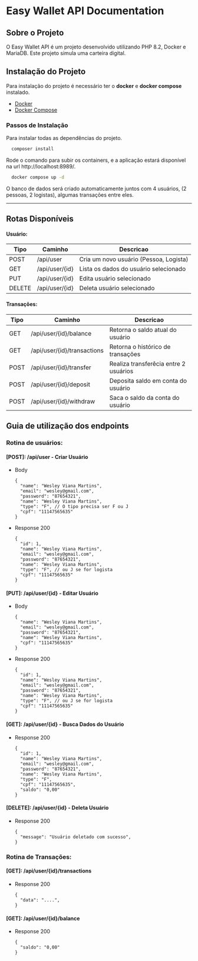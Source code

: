 # Easy Wallet API Documentation

## Sobre o Projeto
O Easy Wallet API é um projeto desenvolvido utilizando PHP 8.2, Docker e MariaDB. Este projeto simula uma carteira digital.

## Instalação do Projeto

  Para instalação do projeto é necessário ter o **docker** e **docker compose** instalado. 
  - [Docker](http://localhost:8000) 
  - [Docker Compose](http://localhost:8000) 

### Passos de Instalação
Para instalar todas as dependências do projeto.
```bash
  composer install
```
Rode o comando para subir os containers, e a aplicação estará disponível na url http://localhost:8989/.
```bash
  docker compose up -d
```

O banco de dados será criado automaticamente juntos com 4 usuários, (2 pessoas, 2 logistas), algumas transações entre eles.

---
## Rotas Disponíveis
#### Usuário:
| Tipo   | Caminho        | Descricao                              |
|--------|----------------|----------------------------------------|
| POST   | /api/user      | Cria um novo usuário (Pessoa, Logista) |
| GET    | /api/user/{id} | Lista os dados do usuário selecionado  |
| PUT    | /api/user/{id} | Edita usuário selecionado              |
| DELETE | /api/user/{id} | Deleta usuário selecionado             |
#### Transações:
| Tipo | Caminho                     | Descricao                             |
|------|-----------------------------|---------------------------------------|
| GET  | /api/user/{id}/balance      | Retorna o saldo atual do usuário      |
| GET  | /api/user/{id}/transactions | Retorna o histórico de transações     |
| POST | /api/user/{id}/transfer     | Realiza transferêcia entre 2 usuários |
| POST | /api/user/{id}/deposit      | Deposita saldo em conta do usuário    |
| POST | /api/user/{id}/withdraw     | Saca o saldo da conta do usuário      | 
 
## Guia de utilização dos endpoints

### Rotina de usuários:
 
#### [POST]: /api/user - Criar Usuário
+ Body
      
      {
        "name": "Wesley Viana Martins",
        "email": "wesley@gmail.com",
        "password": "87654321",
        "name": "Wesley Viana Martins",
        "type": "F", // O tipo precisa ser F ou J
        "cpf": "11147565635"
      }

+ Response 200

      { 
        "id": 1,
        "name": "Wesley Viana Martins",
        "email": "wesley@gmail.com",
        "password": "87654321",
        "name": "Wesley Viana Martins",
        "type": "F", // ou J se for logista
        "cpf": "11147565635"
      }

#### [PUT]: /api/user/{id} - Editar Usuário
+ Body

      {
        "name": "Wesley Viana Martins",
        "email": "wesley@gmail.com",
        "password": "87654321",
        "name": "Wesley Viana Martins",
        "cpf": "11147565635"
      }

+ Response 200

      { 
        "id": 1,
        "name": "Wesley Viana Martins",
        "email": "wesley@gmail.com",
        "password": "87654321",
        "name": "Wesley Viana Martins",
        "type": "F", // ou J se for logista
        "cpf": "11147565635"
      }

#### [GET]: /api/user/{id} - Busca Dados do Usuário
+ Response 200

      { 
        "id": 1,
        "name": "Wesley Viana Martins",
        "email": "wesley@gmail.com",
        "password": "87654321",
        "name": "Wesley Viana Martins",
        "type": "F",
        "cpf": "11147565635",
        "saldo": "0,00"
      }

#### [DELETE]: /api/user/{id} - Deleta Usuário
+ Response 200

      { 
        "message": "Usuário deletado com sucesso",
      }

### Rotina de Transações:

#### [GET]: /api/user/{id}/transactions
+ Response 200

      { 
        "data": "....",
      }

#### [GET]: /api/user/{id}/balance
+ Response 200

      { 
        "saldo": "0,00"
      }